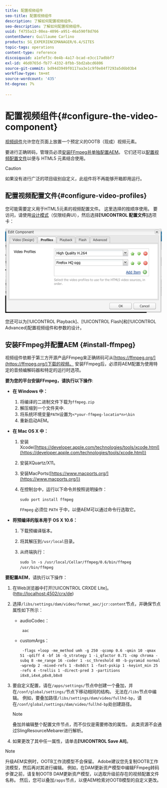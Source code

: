 ```yaml
---
title: 配置视频组件
seo-title: 配置视频组件
description: 了解如何配置视频组件。
seo-description: 了解如何配置视频组件。
uuid: f4755a13-08ea-4096-a951-46a590f8d766
contentOwner: Guillaume Carlino
products: SG_EXPERIENCEMANAGER/6.4/SITES
topic-tags: operations
content-type: reference
discoiquuid: a1efef3c-0e4b-4a17-bcad-e3cc17adbbf7
exl-id: 46d0765d-fb77-4332-8fbb-5bd2abcd6806
source-git-commit: bd94d3949f0117aa3e1c9f0e84f7293a5d6b03b4
workflow-type: tm+mt
source-wordcount: '435'
ht-degree: 7%

---
```


# 配置视频组件{#configure-the-video-component}

[视频组件](/help/sites-authoring/default-components-foundation.md#video)允许您在页面上放置一个预定义的OOTB（现成）视频元素。

要进行正确转码，管理员必须[安装FFmpeg并单独配置AEM](#install-ffmpeg)。 它们还可以[配置视频配置文件](#configure-video-profiles)以便与 HTML5 元素结合使用。

>[!CAUTION]
>
>如果没有进行广泛的项目级别自定义，此组件将不再能够开箱即用运行。

## 配置视频配置文件{#configure-video-profiles}

您可能需要定义用于HTML5元素的视频配置文件。 这里选择的按顺序使用。 要访问，请使用[设计模式](/help/sites-authoring/default-components-designmode.md)（仅限经典UI），然后选择&#x200B;**[!UICONTROL 配置文件]**&#x200B;选项卡：

![chlimage_1-317](assets/chlimage_1-317.png)

您还可以为[!UICONTROL Playback]、[!UICONTROL Flash]和[!UICONTROL Advanced]配置视频组件和参数的设计。

## 安装FFmpeg并配置AEM {#install-ffmpeg}

视频组件依赖于第三方开源产品FFmpeg来正确转码可从[https://ffmpeg.org/](https://ffmpeg.org/)下载的视频。 安装FFmpeg后，必须将AEM配置为使用特定的音频编解码器和特定的运行时选项。

**要为您的平台安装FFmpeg，请执行以下操作**:

* **在 Windows 中：**

   1. 将编译的二进制文件下载为`ffmpeg.zip`
   1. 解压缩到一个文件夹中.
   1. 将系统环境变量`PATH`设置为`<*your-ffmpeg-locatio*n>\bin`
   1. 重新启动AEM。

* **在 Mac OS X 中：**

   1. 安装Xcode([https://developer.apple.com/technologies/tools/xcode.html](https://developer.apple.com/technologies/tools/xcode.html))
   1. 安装XQuartz/X11。
   1. 安装MacPorts([https://www.macports.org/](https://www.macports.org/))
   1. 在控制台中，运行以下命令并按照说明操作：

      `sudo port install ffmpeg`

      `FFmpeg` 必须位 `PATH` 于中，以便AEM可以通过命令行选取它。

* **将预编译的版本用于 OS X 10.6：**

   1. 下载预编译版本。
   1. 将其解压到`/usr/local`目录。
   1. 从终端执行：

      `sudo ln -s /usr/local/Cellar/ffmpeg/0.6/bin/ffmpeg /usr/bin/ffmpeg`

**要配置AEM**，请执行以下操作：

1. 在Web浏览器中打开[!UICONTROL CRXDE Lite]。 ([http://localhost:4502/crx/de](http://localhost:4502/crx/de))
1. 选择`/libs/settings/dam/video/format_aac/jcr:content`节点，并确保节点属性如下所示：

   * audioCodec：

      ```
       aac
      ```

   * customArgs：

      ```
       -flags +loop -me_method umh -g 250 -qcomp 0.6 -qmin 10 -qmax 51 -qdiff 4 -bf 16 -b_strategy 1 -i_qfactor 0.71 -cmp chroma -subq 8 -me_range 16 -coder 1 -sc_threshold 40 -b-pyramid normal -wpredp 2 -mixed-refs 1 -8x8dct 1 -fast-pskip 1 -keyint_min 25 -refs 4 -trellis 1 -direct-pred 3 -partitions i8x8,i4x4,p8x8,b8x8
      ```

1. 要自定义配置，请在`/apps/settings/`节点中创建一个叠加，并在`/conf/global/settings/`节点下移动相同的结构。 无法在`/libs`节点中编辑。 例如，要叠加路径`/libs/settings/dam/video/fullhd-bp`，请在`/conf/global/settings/dam/video/fullhd-bp`处创建路径。

   >[!NOTE]
   >
   >叠加并编辑整个配置文件节点，而不仅仅是需要修改的属性。 此类资源不会通过SlingResourceMebarer进行解析。

1. 如果更改了其中任一属性，请单击&#x200B;**[!UICONTROL Save All]**。

>[!NOTE]
>
>升级AEM实例时，OOTB工作流模型不会保留。 Adobe建议您先复制OOTB工作流模型，然后再对其进行编辑。 例如，在DAM更新资产模型中编辑FFmpeg转码步骤之前，请复制OOTB DAM更新资产模型，以选取升级前存在的视频配置文件名称。 然后，您可以叠加`/apps`节点，以便AEM检索对OOTB模型的自定义更改。
